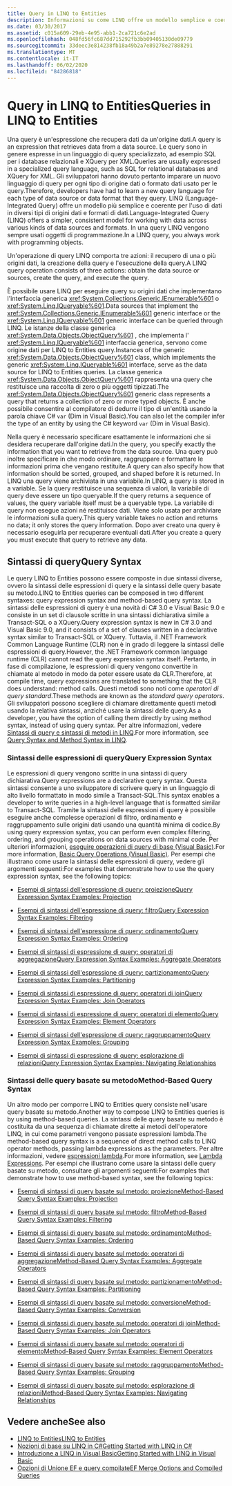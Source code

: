 ```yaml
---
title: Query in LINQ to Entities
description: Informazioni su come LINQ offre un modello semplice e coerente per l'utilizzo dei dati in diversi tipi di origini dati e formati mediante oggetti di programmazione.
ms.date: 03/30/2017
ms.assetid: c015a609-29eb-4e95-abb1-2ca721c6e2ad
ms.openlocfilehash: 048fd56fc687dd715292fb3bb09405130de09779
ms.sourcegitcommit: 33deec3e814238fb18a49b2a7e89278e27888291
ms.translationtype: MT
ms.contentlocale: it-IT
ms.lasthandoff: 06/02/2020
ms.locfileid: "84286818"
---
```

# <a name="queries-in-linq-to-entities"></a><span data-ttu-id="05bca-103">Query in LINQ to Entities</span><span class="sxs-lookup"><span data-stu-id="05bca-103">Queries in LINQ to Entities</span></span>
<span data-ttu-id="05bca-104">Una query è un'espressione che recupera dati da un'origine dati.</span><span class="sxs-lookup"><span data-stu-id="05bca-104">A query is an expression that retrieves data from a data source.</span></span> <span data-ttu-id="05bca-105">Le query sono in genere espresse in un linguaggio di query specializzato, ad esempio SQL per i database relazionali e XQuery per XML.</span><span class="sxs-lookup"><span data-stu-id="05bca-105">Queries are usually expressed in a specialized query language, such as SQL for relational databases and XQuery for XML.</span></span> <span data-ttu-id="05bca-106">Gli sviluppatori hanno dovuto pertanto imparare un nuovo linguaggio di query per ogni tipo di origine dati o formato dati usato per le query.</span><span class="sxs-lookup"><span data-stu-id="05bca-106">Therefore, developers have had to learn a new query language for each type of data source or data format that they query.</span></span> <span data-ttu-id="05bca-107">LINQ (Language-Integrated Query) offre un modello più semplice e coerente per l'uso di dati in diversi tipi di origini dati e formati di dati.</span><span class="sxs-lookup"><span data-stu-id="05bca-107">Language-Integrated Query (LINQ) offers a simpler, consistent model for working with data across various kinds of data sources and formats.</span></span> <span data-ttu-id="05bca-108">In una query LINQ vengono sempre usati oggetti di programmazione.</span><span class="sxs-lookup"><span data-stu-id="05bca-108">In a LINQ query, you always work with programming objects.</span></span>  
  
 <span data-ttu-id="05bca-109">Un'operazione di query LINQ comporta tre azioni: il recupero di una o più origini dati, la creazione della query e l'esecuzione della query.</span><span class="sxs-lookup"><span data-stu-id="05bca-109">A LINQ query operation consists of three actions: obtain the data source or sources, create the query, and execute the query.</span></span>  
  
 <span data-ttu-id="05bca-110">È possibile usare LINQ per eseguire query su origini dati che implementano l'interfaccia generica <xref:System.Collections.Generic.IEnumerable%601> o <xref:System.Linq.IQueryable%601>.</span><span class="sxs-lookup"><span data-stu-id="05bca-110">Data sources that implement the <xref:System.Collections.Generic.IEnumerable%601> generic interface or the <xref:System.Linq.IQueryable%601> generic interface can be queried through LINQ.</span></span> <span data-ttu-id="05bca-111">Le istanze della classe generica <xref:System.Data.Objects.ObjectQuery%601> , che implementa l' <xref:System.Linq.IQueryable%601> interfaccia generica, servono come origine dati per LINQ to Entities query.</span><span class="sxs-lookup"><span data-stu-id="05bca-111">Instances of the generic <xref:System.Data.Objects.ObjectQuery%601> class, which implements the generic <xref:System.Linq.IQueryable%601> interface, serve as the data source for LINQ to Entities queries.</span></span> <span data-ttu-id="05bca-112">La classe generica <xref:System.Data.Objects.ObjectQuery%601> rappresenta una query che restituisce una raccolta di zero o più oggetti tipizzati.</span><span class="sxs-lookup"><span data-stu-id="05bca-112">The <xref:System.Data.Objects.ObjectQuery%601> generic class represents a query that returns a collection of zero or more typed objects.</span></span> <span data-ttu-id="05bca-113">È anche possibile consentire al compilatore di dedurre il tipo di un'entità usando la parola chiave C# `var` (Dim in Visual Basic).</span><span class="sxs-lookup"><span data-stu-id="05bca-113">You can also let the compiler infer the type of an entity by using the C# keyword `var` (Dim in Visual Basic).</span></span>  
  
 <span data-ttu-id="05bca-114">Nella query è necessario specificare esattamente le informazioni che si desidera recuperare dall'origine dati.</span><span class="sxs-lookup"><span data-stu-id="05bca-114">In the query, you specify exactly the information that you want to retrieve from the data source.</span></span> <span data-ttu-id="05bca-115">Una query può inoltre specificare in che modo ordinare, raggruppare e formattare le informazioni prima che vengano restituite.</span><span class="sxs-lookup"><span data-stu-id="05bca-115">A query can also specify how that information should be sorted, grouped, and shaped before it is returned.</span></span> <span data-ttu-id="05bca-116">In LINQ una query viene archiviata in una variabile.</span><span class="sxs-lookup"><span data-stu-id="05bca-116">In LINQ, a query is stored in a variable.</span></span> <span data-ttu-id="05bca-117">Se la query restituisce una sequenza di valori, la variabile di query deve essere un tipo queryable.</span><span class="sxs-lookup"><span data-stu-id="05bca-117">If the query returns a sequence of values, the query variable itself must be a queryable type.</span></span> <span data-ttu-id="05bca-118">La variabile di query non esegue azioni né restituisce dati. Viene solo usata per archiviare le informazioni sulla query.</span><span class="sxs-lookup"><span data-stu-id="05bca-118">This query variable takes no action and returns no data; it only stores the query information.</span></span> <span data-ttu-id="05bca-119">Dopo aver creato una query è necessario eseguirla per recuperare eventuali dati.</span><span class="sxs-lookup"><span data-stu-id="05bca-119">After you create a query you must execute that query to retrieve any data.</span></span>  
  
## <a name="query-syntax"></a><span data-ttu-id="05bca-120">Sintassi di query</span><span class="sxs-lookup"><span data-stu-id="05bca-120">Query Syntax</span></span>  
 <span data-ttu-id="05bca-121">Le query LINQ to Entities possono essere composte in due sintassi diverse, ovvero la sintassi delle espressioni di query e la sintassi delle query basate su metodo.</span><span class="sxs-lookup"><span data-stu-id="05bca-121">LINQ to Entities queries can be composed in two different syntaxes: query expression syntax and method-based query syntax.</span></span> <span data-ttu-id="05bca-122">La sintassi delle espressioni di query è una novità di C# 3.0 e Visual Basic 9.0 e consiste in un set di clausole scritte in una sintassi dichiarativa simile a Transact-SQL o a XQuery.</span><span class="sxs-lookup"><span data-stu-id="05bca-122">Query expression syntax is new in C# 3.0 and Visual Basic 9.0, and it consists of a set of clauses written in a declarative syntax similar to Transact-SQL or XQuery.</span></span> <span data-ttu-id="05bca-123">Tuttavia, il .NET Framework Common Language Runtime (CLR) non è in grado di leggere la sintassi delle espressioni di query.</span><span class="sxs-lookup"><span data-stu-id="05bca-123">However, the .NET Framework common language runtime (CLR) cannot read the query expression syntax itself.</span></span> <span data-ttu-id="05bca-124">Pertanto, in fase di compilazione, le espressioni di query vengono convertite in chiamate al metodo in modo da poter essere usate da CLR.</span><span class="sxs-lookup"><span data-stu-id="05bca-124">Therefore, at compile time, query expressions are translated to something that the CLR does understand: method calls.</span></span> <span data-ttu-id="05bca-125">Questi metodi sono noti come *operatori di query standard*.</span><span class="sxs-lookup"><span data-stu-id="05bca-125">These methods are known as the *standard query operators*.</span></span> <span data-ttu-id="05bca-126">Gli sviluppatori possono scegliere di chiamare direttamente questi metodi usando la relativa sintassi, anziché usare la sintassi delle query.</span><span class="sxs-lookup"><span data-stu-id="05bca-126">As a developer, you have the option of calling them directly by using method syntax, instead of using query syntax.</span></span> <span data-ttu-id="05bca-127">Per altre informazioni, vedere [Sintassi di query e sintassi di metodi in LINQ](../../../../../csharp/programming-guide/concepts/linq/query-syntax-and-method-syntax-in-linq.md).</span><span class="sxs-lookup"><span data-stu-id="05bca-127">For more information, see [Query Syntax and Method Syntax in LINQ](../../../../../csharp/programming-guide/concepts/linq/query-syntax-and-method-syntax-in-linq.md).</span></span>  
  
### <a name="query-expression-syntax"></a><span data-ttu-id="05bca-128">Sintassi delle espressioni di query</span><span class="sxs-lookup"><span data-stu-id="05bca-128">Query Expression Syntax</span></span>  
 <span data-ttu-id="05bca-129">Le espressioni di query vengono scritte in una sintassi di query dichiarativa.</span><span class="sxs-lookup"><span data-stu-id="05bca-129">Query expressions are a declarative query syntax.</span></span> <span data-ttu-id="05bca-130">Questa sintassi consente a uno sviluppatore di scrivere query in un linguaggio di alto livello formattato in modo simile a Transact-SQL.</span><span class="sxs-lookup"><span data-stu-id="05bca-130">This syntax enables a developer to write queries in a high-level language that is formatted similar to Transact-SQL.</span></span> <span data-ttu-id="05bca-131">Tramite la sintassi delle espressioni di query è possibile eseguire anche complesse operazioni di filtro, ordinamento e raggruppamento sulle origini dati usando una quantità minima di codice.</span><span class="sxs-lookup"><span data-stu-id="05bca-131">By using query expression syntax, you can perform even complex filtering, ordering, and grouping operations on data sources with minimal code.</span></span> <span data-ttu-id="05bca-132">Per ulteriori informazioni, [eseguire operazioni di query di base (Visual Basic)](../../../../../visual-basic/programming-guide/concepts/linq/basic-query-operations.md).</span><span class="sxs-lookup"><span data-stu-id="05bca-132">For more information, [Basic Query Operations (Visual Basic)](../../../../../visual-basic/programming-guide/concepts/linq/basic-query-operations.md).</span></span> <span data-ttu-id="05bca-133">Per esempi che illustrano come usare la sintassi delle espressioni di query, vedere gli argomenti seguenti:</span><span class="sxs-lookup"><span data-stu-id="05bca-133">For examples that demonstrate how to use the query expression syntax, see the following topics:</span></span>  
  
- [<span data-ttu-id="05bca-134">Esempi di sintassi dell'espressione di query: proiezione</span><span class="sxs-lookup"><span data-stu-id="05bca-134">Query Expression Syntax Examples: Projection</span></span>](query-expression-syntax-examples-projection.md)  
  
- [<span data-ttu-id="05bca-135">Esempi di sintassi dell'espressione di query: filtro</span><span class="sxs-lookup"><span data-stu-id="05bca-135">Query Expression Syntax Examples: Filtering</span></span>](query-expression-syntax-examples-filtering.md)  
  
- [<span data-ttu-id="05bca-136">Esempi di sintassi dell'espressione di query: ordinamento</span><span class="sxs-lookup"><span data-stu-id="05bca-136">Query Expression Syntax Examples: Ordering</span></span>](query-expression-syntax-examples-ordering.md)  
  
- [<span data-ttu-id="05bca-137">Esempi di sintassi di espressione di query: operatori di aggregazione</span><span class="sxs-lookup"><span data-stu-id="05bca-137">Query Expression Syntax Examples: Aggregate Operators</span></span>](query-expression-syntax-examples-aggregate-operators.md)  
  
- [<span data-ttu-id="05bca-138">Esempi di sintassi dell'espressione di query: partizionamento</span><span class="sxs-lookup"><span data-stu-id="05bca-138">Query Expression Syntax Examples: Partitioning</span></span>](query-expression-syntax-examples-partitioning.md)  
  
- [<span data-ttu-id="05bca-139">Esempi di sintassi di espressione di query: operatori di join</span><span class="sxs-lookup"><span data-stu-id="05bca-139">Query Expression Syntax Examples: Join Operators</span></span>](query-expression-syntax-examples-join-operators.md)  
  
- [<span data-ttu-id="05bca-140">Esempi di sintassi di espressione di query: operatori di elemento</span><span class="sxs-lookup"><span data-stu-id="05bca-140">Query Expression Syntax Examples: Element Operators</span></span>](query-expression-syntax-examples-element-operators.md)  
  
- [<span data-ttu-id="05bca-141">Esempi di sintassi dell'espressione di query: raggruppamento</span><span class="sxs-lookup"><span data-stu-id="05bca-141">Query Expression Syntax Examples: Grouping</span></span>](query-expression-syntax-examples-grouping.md)  
  
- [<span data-ttu-id="05bca-142">Esempi di sintassi di espressione di query: esplorazione di relazioni</span><span class="sxs-lookup"><span data-stu-id="05bca-142">Query Expression Syntax Examples: Navigating Relationships</span></span>](query-expression-syntax-examples-navigating-relationships.md)  
  
### <a name="method-based-query-syntax"></a><span data-ttu-id="05bca-143">Sintassi delle query basate su metodo</span><span class="sxs-lookup"><span data-stu-id="05bca-143">Method-Based Query Syntax</span></span>  
 <span data-ttu-id="05bca-144">Un altro modo per comporre LINQ to Entities query consiste nell'usare query basate su metodo.</span><span class="sxs-lookup"><span data-stu-id="05bca-144">Another way to compose LINQ to Entities queries is by using method-based queries.</span></span> <span data-ttu-id="05bca-145">La sintassi delle query basate su metodo è costituita da una sequenza di chiamate dirette ai metodi dell'operatore LINQ, in cui come parametri vengono passate espressioni lambda.</span><span class="sxs-lookup"><span data-stu-id="05bca-145">The method-based query syntax is a sequence of direct method calls to LINQ operator methods, passing lambda expressions as the parameters.</span></span> <span data-ttu-id="05bca-146">Per altre informazioni, vedere [espressioni lambda](../../../../../csharp/programming-guide/statements-expressions-operators/lambda-expressions.md).</span><span class="sxs-lookup"><span data-stu-id="05bca-146">For more information, see [Lambda Expressions](../../../../../csharp/programming-guide/statements-expressions-operators/lambda-expressions.md).</span></span> <span data-ttu-id="05bca-147">Per esempi che illustrano come usare la sintassi delle query basate su metodo, consultare gli argomenti seguenti:</span><span class="sxs-lookup"><span data-stu-id="05bca-147">For examples that demonstrate how to use method-based syntax, see the following topics:</span></span>  
  
- [<span data-ttu-id="05bca-148">Esempi di sintassi di query basate sul metodo: proiezione</span><span class="sxs-lookup"><span data-stu-id="05bca-148">Method-Based Query Syntax Examples: Projection</span></span>](method-based-query-syntax-examples-projection.md)  
  
- [<span data-ttu-id="05bca-149">Esempi di sintassi di query basate sul metodo: filtro</span><span class="sxs-lookup"><span data-stu-id="05bca-149">Method-Based Query Syntax Examples: Filtering</span></span>](method-based-query-syntax-examples-filtering.md)  
  
- [<span data-ttu-id="05bca-150">Esempi di sintassi di query basate sul metodo: ordinamento</span><span class="sxs-lookup"><span data-stu-id="05bca-150">Method-Based Query Syntax Examples: Ordering</span></span>](method-based-query-syntax-examples-ordering.md)  
  
- [<span data-ttu-id="05bca-151">Esempi di sintassi di query basate sul metodo: operatori di aggregazione</span><span class="sxs-lookup"><span data-stu-id="05bca-151">Method-Based Query Syntax Examples: Aggregate Operators</span></span>](method-based-query-syntax-examples-aggregate-operators.md)  
  
- [<span data-ttu-id="05bca-152">Esempi di sintassi di query basate sul metodo: partizionamento</span><span class="sxs-lookup"><span data-stu-id="05bca-152">Method-Based Query Syntax Examples: Partitioning</span></span>](method-based-query-syntax-examples-partitioning.md)  
  
- [<span data-ttu-id="05bca-153">Esempi di sintassi di query basate sul metodo: conversione</span><span class="sxs-lookup"><span data-stu-id="05bca-153">Method-Based Query Syntax Examples: Conversion</span></span>](method-based-query-syntax-examples-conversion.md)  
  
- [<span data-ttu-id="05bca-154">Esempi di sintassi di query basate sul metodo: operatori di join</span><span class="sxs-lookup"><span data-stu-id="05bca-154">Method-Based Query Syntax Examples: Join Operators</span></span>](method-based-query-syntax-examples-join-operators.md)  
  
- [<span data-ttu-id="05bca-155">Esempi di sintassi di query basate sul metodo: operatori di elemento</span><span class="sxs-lookup"><span data-stu-id="05bca-155">Method-Based Query Syntax Examples: Element Operators</span></span>](method-based-query-syntax-examples-element-operators.md)  
  
- [<span data-ttu-id="05bca-156">Esempi di sintassi di query basate sul metodo: raggruppamento</span><span class="sxs-lookup"><span data-stu-id="05bca-156">Method-Based Query Syntax Examples: Grouping</span></span>](method-based-query-syntax-examples-grouping.md)  
  
- [<span data-ttu-id="05bca-157">Esempi di sintassi di query basate sul metodo: esplorazione di relazioni</span><span class="sxs-lookup"><span data-stu-id="05bca-157">Method-Based Query Syntax Examples: Navigating Relationships</span></span>](method-based-query-syntax-examples-navigating-relationships.md)  
  
## <a name="see-also"></a><span data-ttu-id="05bca-158">Vedere anche</span><span class="sxs-lookup"><span data-stu-id="05bca-158">See also</span></span>

- [<span data-ttu-id="05bca-159">LINQ to Entities</span><span class="sxs-lookup"><span data-stu-id="05bca-159">LINQ to Entities</span></span>](linq-to-entities.md)
- [<span data-ttu-id="05bca-160">Nozioni di base su LINQ in C#</span><span class="sxs-lookup"><span data-stu-id="05bca-160">Getting Started with LINQ in C#</span></span>](../../../../../csharp/programming-guide/concepts/linq/index.md)
- [<span data-ttu-id="05bca-161">Introduzione a LINQ in Visual Basic</span><span class="sxs-lookup"><span data-stu-id="05bca-161">Getting Started with LINQ in Visual Basic</span></span>](../../../../../visual-basic/programming-guide/concepts/linq/getting-started-with-linq.md)
- [<span data-ttu-id="05bca-162">Opzioni di Unione EF e query compilate</span><span class="sxs-lookup"><span data-stu-id="05bca-162">EF Merge Options and Compiled Queries</span></span>](https://docs.microsoft.com/archive/blogs/dsimmons/ef-merge-options-and-compiled-queries)

